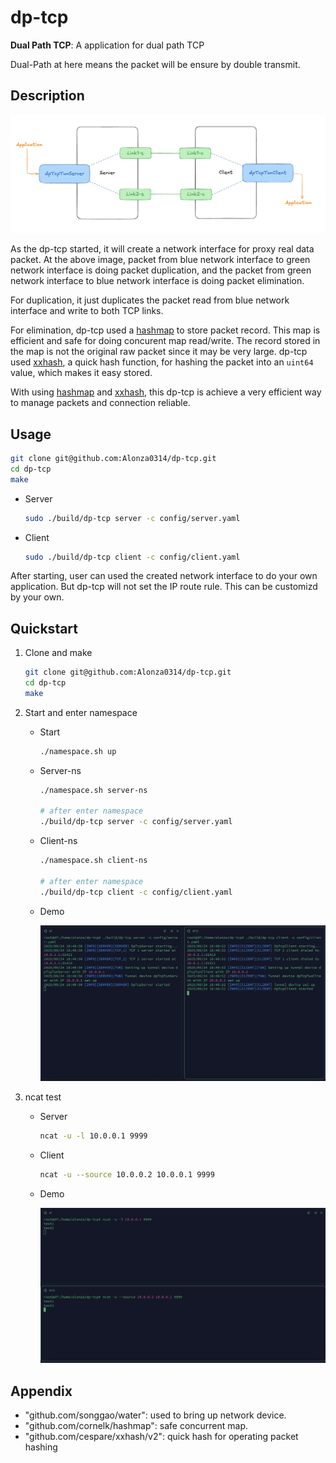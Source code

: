 # dp-tcp

**Dual Path TCP**: A application for dual path TCP

Dual-Path at here means the packet will be ensure by double transmit.

## Description

![descp](./images/desp.png)

As the dp-tcp started, it will create a network interface for proxy real data packet. At the above image, packet from blue network interface to green network interface is doing packet duplication, and the packet from green network interface to blue network interface is doing packet elimination.

For duplication, it just duplicates the packet read from blue network interface and write to both TCP links.

For elimination, dp-tcp used a [hashmap](github.com/cornelk/hashmap) to store packet record. This map is efficient and safe for doing concurent map read/write. The record stored in the map is not the original raw packet since it may be very large. dp-tcp used [xxhash](github.com/cornelk/hashmap), a quick hash function, for hashing the packet into an `uint64` value, which makes it easy stored.

With using [hashmap](github.com/cornelk/hashmap) and [xxhash](github.com/cornelk/hashmap), this dp-tcp is achieve a very efficient way to manage packets and connection reliable.

## Usage

```bash
git clone git@github.com:Alonza0314/dp-tcp.git
cd dp-tcp
make
```

- Server

    ```bash
    sudo ./build/dp-tcp server -c config/server.yaml
    ```

- Client

    ```bash
    sudo ./build/dp-tcp client -c config/client.yaml
    ```

After starting, user can used the created network interface to do your own application. But dp-tcp will not set the IP route rule. This can be customizd by your own.

## Quickstart

1. Clone and make

    ```bash
    git clone git@github.com:Alonza0314/dp-tcp.git
    cd dp-tcp
    make
    ```

2. Start and enter namespace

    - Start

        ```bash
        ./namespace.sh up
        ```

    - Server-ns

        ```bash
        ./namespace.sh server-ns

        # after enter namespace
        ./build/dp-tcp server -c config/server.yaml
        ```

    - Client-ns

        ```bash
        ./namespace.sh client-ns

        # after enter namespace
        ./build/dp-tcp client -c config/client.yaml
        ```

    - Demo

        ![dp-tcp](/images/dp-tcp.png)

3. ncat test

    - Server

        ```bash
        ncat -u -l 10.0.0.1 9999
        ```

    - Client

        ```bash
        ncat -u --source 10.0.0.2 10.0.0.1 9999
        ```

    - Demo

        ![ncat](./images/ncat.png)

## Appendix

- "github.com/songgao/water": used to bring up network device.
- "github.com/cornelk/hashmap": safe concurrent map.
- "github.com/cespare/xxhash/v2": quick hash for operating packet hashing

